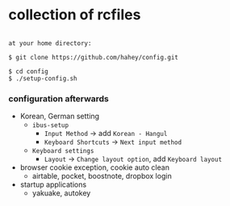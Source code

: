 # collection of rcfiles
```

at your home directory:

$ git clone https://github.com/hahey/config.git

$ cd config
$ ./setup-config.sh
```

### configuration afterwards
* Korean, German setting
   - `ibus-setup`
       - `Input Method` -> add `Korean - Hangul`
       - `Keyboard Shortcuts` -> `Next input method`
   - `Keyboard settings`
       - `Layout` -> `Change layout option`, add `Keyboard layout`
* browser cookie exception, cookie auto clean
   - airtable, pocket, boostnote, dropbox login
* startup applications
   - yakuake, autokey
